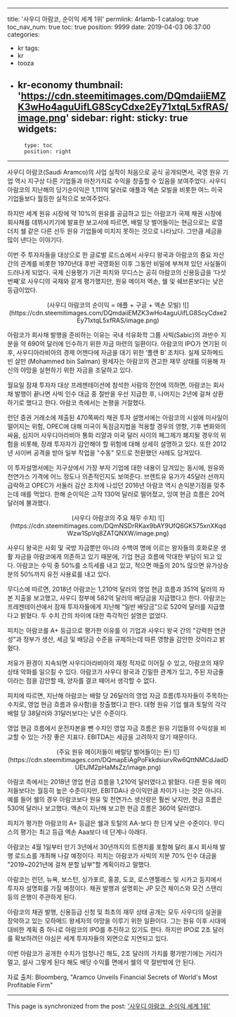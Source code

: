 
---
title: '사우디 아람코, 순이익 세계 1위'
permlink: 4rlamb-1
catalog: true
toc_nav_num: true
toc: true
position: 9999
date: 2019-04-03 06:37:00
categories:
- kr
tags:
- kr
- tooza
- kr-economy
thumbnail: 'https://cdn.steemitimages.com/DQmdaiiEMZK3wHo4aguUifLG8ScyCdxe2Ey71xtqL5xfRAS/image.png'
sidebar:
    right:
        sticky: true
widgets:
    -
        type: toc
        position: right
---


사우디 아람코(Saudi Aramco)의 사업 실적이 처음으로 공식 공개되면서, 국영 원유 기업 역시 지구상 다른 기업들과 마찬가지로 수익을 창출할 수 있음을 보여주었다. 사우디 아람코의 지난해의 당기순이익은 1,111억 달러로 애플과 엑손 모빌을 비롯한 여느 미국 기업들보다 월등한 실적으로 보여주었다. 

 

하지만 세계 원유 시장에 약 10%의 원유를 공급하고 있는 아람코가 국제 채권 시장에 회사채를 데뷔시키기에 발표한 보고서에 따르면, 배럴 당 벌어들이는 현금으로는 로열 더치 쉘 같은 다른 선두 원유 기업들에 미치지 못하는 것으로 나타났다. 그만큼 세금을 많이 낸다는 이야기다. 

 

이번 주 투자자들을 대상으로 한 글로벌 로드쇼에서 사우디 왕국과 아람코의 중요 자산 간의 관계를 비롯한 1970년대 후반 국영화된 이후 그동안 비밀에 부쳐져 있던 사실들이 드러나게 되었다. 국제 신용평가 기관 피치와 무디스는 공히 아람코의 신용등급을 ‘다섯 번째’로 사우디의 국채와 같게 평가했지만, 원유 메이저 엑손, 쉘 및 쉐브론보다는 낮은 등급이었다.
<center>
(사우디 아람코의 순이익 = 애플 + 구글 + 엑손 모빌)
![](https://cdn.steemitimages.com/DQmdaiiEMZK3wHo4aguUifLG8ScyCdxe2Ey71xtqL5xfRAS/image.png)
</center>

 

아람코가 회사채 발행을 준비하는 이유는 국내 석유화학 그룹 사빅(Sabic)의 과반수 지분을 약 690억 달러에 인수하기 위한 자금 마련의 일환이다. 아람코의 IPO가 연기된 이후, 사우디아라비아의 경제 어젠다에 자금을 대기 위한 ‘플랜 B’ 조치다. 실제 모하메드 빈 살만 (Mohammed bin Salman) 왕세자는 아람코의 견고한 재무 상태를 이용해 자신의 야망을 실현하기 위한 자금을 조달하고 있다. 

 

월요일 잠재 투자자 대상 프레젠테이션에 참석한 사람의 전언에 의하면, 아람코는 회사채 발행이 끝나면 사빅 인수 대금 중 절반을 우선 지급한 후, 나머지는 2년에 걸쳐 상환하기로 했다고 한다. 아람코 측에서는 논평을 거절했다.

 

런던 증권 거래소에 제출된 470쪽짜리 채권 투자 설명서에는 아람코의 시설에 미사일이 떨어지는 위험, OPEC에 대해 미국이 독점금지법을 적용할 경우의 영향, 기후 변화와의 싸움, 심지어 사우디아라비아 통화 리얄과 미국 달러 사이의 페그제가 폐지될 경우의 위험을 비롯해, 장래 투자자가 감안해야 할 위험에 대해 상세히 설명하고 있다. 또한 2012년 사이버 공격을 받아 일부 작업을 "수동" 모드로 전환했던 사례도 담겨있다.

 

이 투자설명서에는 지구상에서 가장 부자 기업에 대한 내용이 담겨있는 동시에, 원유와 천연가스 가격에 어느 정도나 의존적인지도 보여준다. 브렌트유 유가가 45달러 선까지 급락하고 OPEC가 서둘러 감산 조치에 나섰던 2016년 아람코 역시 손익분기점을 맞추는데 애를 먹었다. 한해 순이익은 고작 130억 달러로 떨어졌고, 잉여 현금 흐름은 20억 달러에 불과했다.
<center>
(사우디 아람코의 주요 재무 수치)
![](https://cdn.steemitimages.com/DQmNSDrRKax9bAY9UfQ6GK575xnXKqdWzw1SpVq8ZATQNXW/image.png)
</center>

 

사우디 왕국은 사회 및 국방 자금뿐만 아니라 수백여 명에 이르는 왕자들의 호화로운 생활 자금을 아람코에게 의존하고 있기 때문에, 기업 현금 흐름에 막대한 부담이 되고 있다. 아람코는 수익 중 50%를 소득세를 내고 있고, 적으면 매출의 20% 많으면 유가상승분의 50%까지 유전 사용료를 내고 있다. 

 

무디스에 따르면, 2018년 아람코는 1,210억 달러의 영업 현금 흐름과 351억 달러의 자본 지출을 보고했고, 사우디 정부에 582억 달러의 배당금을 지급했다고 한다. 아람코는 프레젠테이션에서 잠재 투자자들에게 지난해 “일반 배당금”으로 520억 달러를 지급했다고 밝혔다. 두 수치 간의 차이에 대한 즉각적인 설명은 없었다.

 

피치는 아람코를 A+ 등급으로 평가한 이유를 이 기업과 사우디 왕국 간의 "강력한 연관성"과 정부가 생산, 세금 및 배당금 수준을 규제하는데 따른 영향을 감안한 것이라고 밝혔다.

 

저유가 환경이 지속되면 사우디아라비아의 재정 적자로 이어질 수 있고, 아람코의 재무 상태 악화를 일으킬 수 있다. 아람코가 사우디 왕국과 긴밀한 관계가 있고, 주된 자금줄이라는 점을 감안할 때, 양자를 결코 떼어서 생각할 수 없다. 

 

피치에 따르면, 지난해 아람코는 배럴 당 26달러의 영업 자금 흐름(투자자들이 주목하는 수치로, 영업 현금 흐름과 유사함)을 창출했다고 한다. 대형 원유 기업 쉘과 토탈의 각각 배럴 당 38달러와 31달러보다는 낮은 수준이다. 

 

영업 현금 흐름에서 운전자본을 뺀 수치인 영업 자금 흐름은 원유 기업들의 수익성을 비교할 수 있는 가장 좋은 지표다. EBITDA는 세금을 고려하지 않기 때문이다. 
<center>
(주요 원유 메이저들이 배럴당 벌어들이는 돈)
![](https://cdn.steemitimages.com/DQmapEiAgPoFkkdsiurvRw6QttNMCdJadDUEtJM2pHaMsZz/image.png)
</center>
 

아람코 측에서는 2018년 영업 현금 흐름을 1,210억 달러였다고 밝혔다. 다른 원유 메이저들보다는 월등히 높은 수준이지만, EBITDA나 순이익만큼 차이가 나는 것은 아니다. 예를 들어 쉘의 경우 아람코보다 원유 및 천연가스 생산량은 훨씬 낮지만, 현금 흐름은 530억 달러나 보고했다. 엑손이 지난해 보고한 현금 흐름은 360억 달러였다. 

 

피치가 평가한 아람코의 A+ 등급은 쉘과 토탈의 AA-보다 한 단계 낮은 수준이다. 무디스의 평가는 최고 등급 엑손 Aaa보다 네 단계나 아래다. 

 

아람코는 4월 1일부터 만기 3년에서 30년까지의 트렌치를 포함해 달러 표시 회사채 발행 로드쇼를 개최해 나갈 예정이다. 피치는 아람코가 사빅의 지분 70% 인수 대금을 "2019~2021년에 걸쳐 분할 납부"할 계획이라고 말했다.

 

아람코는 런던, 뉴욕, 보스턴, 싱가포르, 홍콩, 도쿄, 로스앤젤레스 및 시카고 등지에서 투자자 설명회를 가질 예정이다. 채권 발행과 설명회는 JP 모건 체이스와 모건 스탠리 등의 은행이 주관하게 된다. 

 

아람코의 채권 발행, 신용등급 신청 및 최초의 재무 상태 공개는 모두 사우디의 실권을 장악하고 있는 모하메드 왕세자의 야망을 이루기 위한 일환이다. 그는 원유 이후 시대에 대비한 계획 중 하나로 아람코의 IPO를 추진하고 있기도 한다. 하지만 IPO로 2조 달러를 확보하려던 야심은 세계 투자자들의 외면으로 지연되고 있다. 

 

이번 아람코가 공개한 수치가 엄청나긴 해도, 2조 달러의 가치를 평가받기에는 거리가 멀고, 설사 그렇게 된다 해도 배당 수익률 면에서 쉘의 약 절반밖에 안 된다.

 

자료 출처: Bloomberg, "Aramco Unveils Financial Secrets of World's Most Profitable Firm"

- - -

This page is synchronized from the post: ['사우디 아람코, 순이익 세계 1위'](https://steemit.com/@pius.pius/4rlamb-1)
